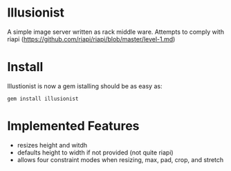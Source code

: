 Illusionist
===========

A simple image server written as rack middle ware.
Attempts to comply with riapi (https://github.com/riapi/riapi/blob/master/level-1.md) 

Install
=======

Illustionist is now a gem istalling should be as easy as:
    
    gem install illusionist


Implemented Features
====================

* resizes height and witdh
 * defaults height to width if not provided (not quite riapi)
* allows four constraint modes when resizing, max, pad, crop, and stretch
